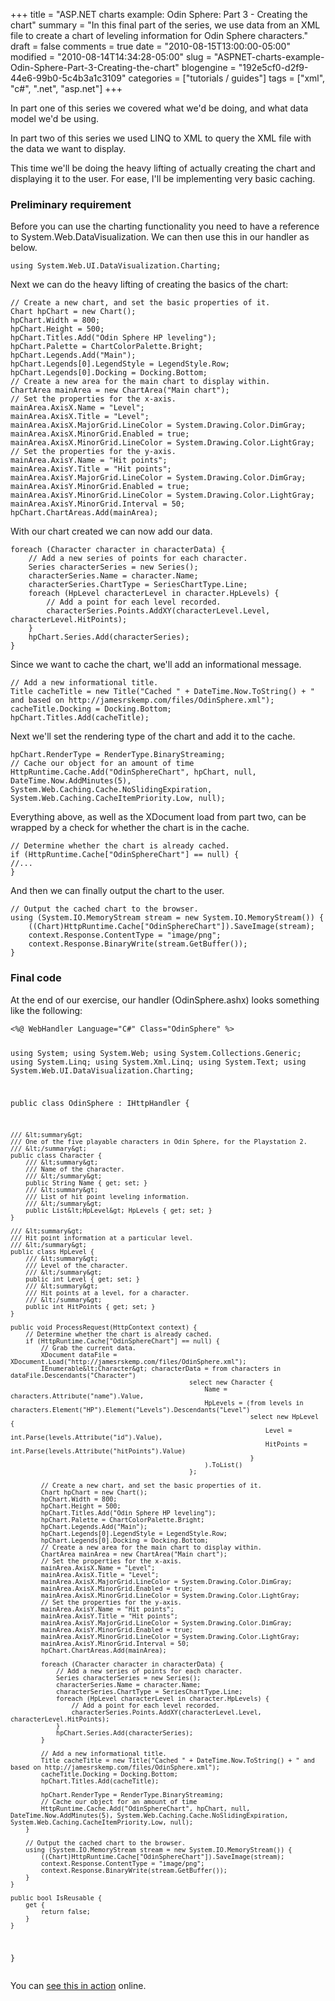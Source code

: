 +++
title = "ASP.NET charts example: Odin Sphere: Part 3 - Creating the chart"
summary = "In this final part of the series, we use data from an XML file to create a chart of leveling information for Odin Sphere characters."
draft = false
comments = true
date = "2010-08-15T13:00:00-05:00"
modified = "2010-08-14T14:34:28-05:00"
slug = "ASPNET-charts-example-Odin-Sphere-Part-3-Creating-the-chart"
blogengine = "192e5cf0-d2f9-44e6-99b0-5c4b3a1c3109"
categories = ["tutorials / guides"]
tags = ["xml", "c#", ".net", "asp.net"]
+++

<p>In part one of this series we covered what we'd be doing, and what data model we'd be using.</p>
<p>In part two of this series we used LINQ to XML to query the XML file with the data we want to display.</p>
<p>This time we'll be doing the heavy lifting of actually creating the chart and displaying it to the user. For ease, I'll be implementing very basic caching.</p>
<h3>Preliminary requirement</h3>
<p>Before you can use the charting functionality you need to have a reference to System.Web.DataVisualization. We can then use this in our handler as below.</p>
<pre class="code"><code class="csharp">using System.Web.UI.DataVisualization.Charting;</code></pre>
<p>Next we can do the heavy lifting of creating the basics of the chart:</p>
<pre class="code"><code class="csharp">// Create a new chart, and set the basic properties of it.
Chart hpChart = new Chart();
hpChart.Width = 800;
hpChart.Height = 500;
hpChart.Titles.Add("Odin Sphere HP leveling");
hpChart.Palette = ChartColorPalette.Bright;
hpChart.Legends.Add("Main");
hpChart.Legends[0].LegendStyle = LegendStyle.Row;
hpChart.Legends[0].Docking = Docking.Bottom;
// Create a new area for the main chart to display within.
ChartArea mainArea = new ChartArea("Main chart");
// Set the properties for the x-axis.
mainArea.AxisX.Name = "Level";
mainArea.AxisX.Title = "Level";
mainArea.AxisX.MajorGrid.LineColor = System.Drawing.Color.DimGray;
mainArea.AxisX.MinorGrid.Enabled = true;
mainArea.AxisX.MinorGrid.LineColor = System.Drawing.Color.LightGray;
// Set the properties for the y-axis.
mainArea.AxisY.Name = "Hit points";
mainArea.AxisY.Title = "Hit points";
mainArea.AxisY.MajorGrid.LineColor = System.Drawing.Color.DimGray;
mainArea.AxisY.MinorGrid.Enabled = true;
mainArea.AxisY.MinorGrid.LineColor = System.Drawing.Color.LightGray;
mainArea.AxisY.MinorGrid.Interval = 50;
hpChart.ChartAreas.Add(mainArea);</code></pre>
<p>With our chart created we can now add our data.</p>
<pre class="code"><code class="csharp">foreach (Character character in characterData) {
	// Add a new series of points for each character.
	Series characterSeries = new Series();
	characterSeries.Name = character.Name;
	characterSeries.ChartType = SeriesChartType.Line;
	foreach (HpLevel characterLevel in character.HpLevels) {
		// Add a point for each level recorded.
		characterSeries.Points.AddXY(characterLevel.Level, characterLevel.HitPoints);
	}
	hpChart.Series.Add(characterSeries);
}</code></pre>
<p>Since we want to cache the chart, we'll add an informational message.</p>
<pre class="code"><code class="csharp">// Add a new informational title.
Title cacheTitle = new Title("Cached " + DateTime.Now.ToString() + " and based on http://jamesrskemp.com/files/OdinSphere.xml");
cacheTitle.Docking = Docking.Bottom;
hpChart.Titles.Add(cacheTitle);</code></pre>
<p>Next we'll set the rendering type of the chart and add it to the cache.</p>
<pre class="code"><code class="csharp">hpChart.RenderType = RenderType.BinaryStreaming;
// Cache our object for an amount of time
HttpRuntime.Cache.Add("OdinSphereChart", hpChart, null, DateTime.Now.AddMinutes(5), System.Web.Caching.Cache.NoSlidingExpiration, System.Web.Caching.CacheItemPriority.Low, null);</code></pre>
<p>Everything above, as well as the XDocument load from part two, can be wrapped by a check for whether the chart is in the cache.</p>
<pre class="code"><code class="csharp">// Determine whether the chart is already cached.
if (HttpRuntime.Cache["OdinSphereChart"] == null) {
//...
}</code></pre>
<p>And then we can finally output the chart to the user.</p>
<pre class="code"><code class="csharp">// Output the cached chart to the browser.
using (System.IO.MemoryStream stream = new System.IO.MemoryStream()) {
	((Chart)HttpRuntime.Cache["OdinSphereChart"]).SaveImage(stream);
	context.Response.ContentType = "image/png";
	context.Response.BinaryWrite(stream.GetBuffer());
}</code></pre>
<h3>Final code</h3>
<p>At the end of our exercise, our handler (OdinSphere.ashx) looks something like the following:</p>
<pre class="code"><code class="csharp">&lt;%@ WebHandler Language="C#" Class="OdinSphere" %&gt;

using System;
using System.Web;
using System.Collections.Generic;
using System.Linq;
using System.Xml.Linq;
using System.Text;
using System.Web.UI.DataVisualization.Charting;

public class OdinSphere : IHttpHandler {

	/// &lt;summary&gt;
	/// One of the five playable characters in Odin Sphere, for the Playstation 2.
	/// &lt;/summary&gt;
	public class Character {
		/// &lt;summary&gt;
		/// Name of the character.
		/// &lt;/summary&gt;
		public String Name { get; set; }
		/// &lt;summary&gt;
		/// List of hit point leveling information.
		/// &lt;/summary&gt;
		public List&lt;HpLevel&gt; HpLevels { get; set; }
	}

	/// &lt;summary&gt;
	/// Hit point information at a particular level.
	/// &lt;/summary&gt;
	public class HpLevel {
		/// &lt;summary&gt;
		/// Level of the character.
		/// &lt;/summary&gt;
		public int Level { get; set; }
		/// &lt;summary&gt;
		/// Hit points at a level, for a character.
		/// &lt;/summary&gt;
		public int HitPoints { get; set; }
	}

	public void ProcessRequest(HttpContext context) {
		// Determine whether the chart is already cached.
		if (HttpRuntime.Cache["OdinSphereChart"] == null) {
			// Grab the current data.
			XDocument dataFile = XDocument.Load("http://jamesrskemp.com/files/OdinSphere.xml");
			IEnumerable&lt;Character&gt; characterData = from characters in dataFile.Descendants("Character")
												   select new Character {
													   Name = characters.Attribute("name").Value,
													   HpLevels = (from levels in characters.Element("HP").Element("Levels").Descendants("Level")
																   select new HpLevel {
																	   Level = int.Parse(levels.Attribute("id").Value),
																	   HitPoints = int.Parse(levels.Attribute("hitPoints").Value)
																   }
													   ).ToList()
												   };

			// Create a new chart, and set the basic properties of it.
			Chart hpChart = new Chart();
			hpChart.Width = 800;
			hpChart.Height = 500;
			hpChart.Titles.Add("Odin Sphere HP leveling");
			hpChart.Palette = ChartColorPalette.Bright;
			hpChart.Legends.Add("Main");
			hpChart.Legends[0].LegendStyle = LegendStyle.Row;
			hpChart.Legends[0].Docking = Docking.Bottom;
			// Create a new area for the main chart to display within.
			ChartArea mainArea = new ChartArea("Main chart");
			// Set the properties for the x-axis.
			mainArea.AxisX.Name = "Level";
			mainArea.AxisX.Title = "Level";
			mainArea.AxisX.MajorGrid.LineColor = System.Drawing.Color.DimGray;
			mainArea.AxisX.MinorGrid.Enabled = true;
			mainArea.AxisX.MinorGrid.LineColor = System.Drawing.Color.LightGray;
			// Set the properties for the y-axis.
			mainArea.AxisY.Name = "Hit points";
			mainArea.AxisY.Title = "Hit points";
			mainArea.AxisY.MajorGrid.LineColor = System.Drawing.Color.DimGray;
			mainArea.AxisY.MinorGrid.Enabled = true;
			mainArea.AxisY.MinorGrid.LineColor = System.Drawing.Color.LightGray;
			mainArea.AxisY.MinorGrid.Interval = 50;
			hpChart.ChartAreas.Add(mainArea);

			foreach (Character character in characterData) {
				// Add a new series of points for each character.
				Series characterSeries = new Series();
				characterSeries.Name = character.Name;
				characterSeries.ChartType = SeriesChartType.Line;
				foreach (HpLevel characterLevel in character.HpLevels) {
					// Add a point for each level recorded.
					characterSeries.Points.AddXY(characterLevel.Level, characterLevel.HitPoints);
				}
				hpChart.Series.Add(characterSeries);
			}

			// Add a new informational title.
			Title cacheTitle = new Title("Cached " + DateTime.Now.ToString() + " and based on http://jamesrskemp.com/files/OdinSphere.xml");
			cacheTitle.Docking = Docking.Bottom;
			hpChart.Titles.Add(cacheTitle);
			
			hpChart.RenderType = RenderType.BinaryStreaming;
			// Cache our object for an amount of time
			HttpRuntime.Cache.Add("OdinSphereChart", hpChart, null, DateTime.Now.AddMinutes(5), System.Web.Caching.Cache.NoSlidingExpiration, System.Web.Caching.CacheItemPriority.Low, null);
		}

		// Output the cached chart to the browser.
		using (System.IO.MemoryStream stream = new System.IO.MemoryStream()) {
			((Chart)HttpRuntime.Cache["OdinSphereChart"]).SaveImage(stream);
			context.Response.ContentType = "image/png";
			context.Response.BinaryWrite(stream.GetBuffer());
		}
	}
 
    public bool IsReusable {
        get {
            return false;
        }
    }
}</code></pre>
<p>You can <a rel="external download" href="http://jamesrskemp.com/testing/OdinSphere.ashx">see this in action</a> online.</p>
